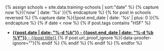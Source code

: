 {% assign schools = site.data.training-schools | sort:"date" %}
{% capture now %}{{'now' | date: '%s' }}{% endcapture %}
{% for post in schools reversed %}
{% capture date %}{{post.end_date | date: '%s' | plus: 0 }}{% endcapture %}
{% if date < now %} {% if post.tags contains "HSF" %}

- [**{{post.date | date: "%-d %b"}} - {{post.end_date | date: "%-d %b %Y"}}** - {{post.title}} ]({{post.source}}){% if post.url_proof_ignore %}{:data-proofer-ignore=""}{% endif %}
  {% endif %} {% endif %} {% endfor %}
